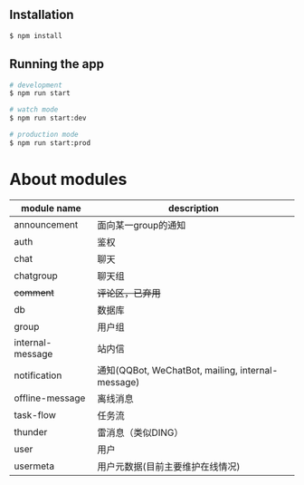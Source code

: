 
## Installation

```bash
$ npm install
```

## Running the app

```bash
# development
$ npm run start

# watch mode
$ npm run start:dev

# production mode
$ npm run start:prod
```

# About modules
| module name | description |
|---|---|
| announcement  |  面向某一group的通知  |
| auth  | 鉴权  |
| chat | 聊天 |
| chatgroup | 聊天组 |
| <del>comment</del> | <del>评论区，已弃用</del>  |
|db|数据库|
|group|用户组|
|internal-message|站内信|
|notification|通知(QQBot, WeChatBot, mailing, internal-message)|
|offline-message|离线消息|
|task-flow|任务流|
|thunder|雷消息（类似DING）|
|user|用户|
|usermeta|用户元数据(目前主要维护在线情况)|